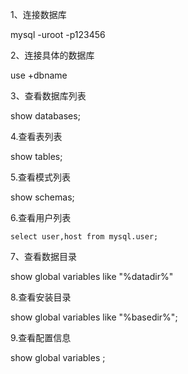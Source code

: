 1、连接数据库

mysql  -uroot -p123456



2、连接具体的数据库

use +dbname



3、查看数据库列表

 show databases;



4.查看表列表

show tables;



5.查看模式列表

 show schemas;



6.查看用户列表

 `select user,host from mysql.user;`  



7、查看数据目录

 show global variables like "%datadir%"



8.查看安装目录

show global variables like "%basedir%";



9.查看配置信息

show global variables ;

